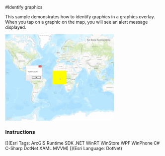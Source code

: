 #Identify graphics

This sample demonstrates how to identify graphics in a graphics overlay. When you tap on a graphic on the map, you will see an alert message displayed.

<img src="IdentifyGraphics.jpg" width="350"/>

### Instructions



[](Esri Tags: ArcGIS Runtime SDK .NET WinRT WinStore WPF WinPhone C# C-Sharp DotNet XAML MVVM)
[](Esri Language: DotNet)
